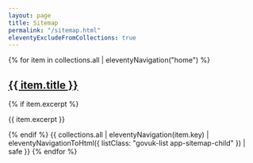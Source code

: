 ```yaml
---
layout: page
title: Sitemap
permalink: "/sitemap.html"
eleventyExcludeFromCollections: true
---
```

{% for item in collections.all | eleventyNavigation("home") %}
  <h2 class="govuk-heading-s govuk-!-margin-bottom-1">
    <a href="{{ item.url | url | pretty }}">{{ item.title }}</a>
  </h2>
  {% if item.excerpt %}<p class="govuk-body">{{ item.excerpt }}</p>{% endif %}
  {{ collections.all | eleventyNavigation(item.key) | eleventyNavigationToHtml({
    listClass: "govuk-list app-sitemap-child"
  }) | safe }}
{% endfor %}
